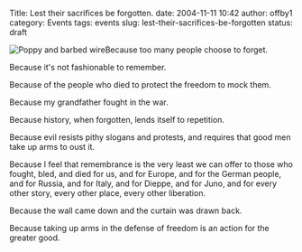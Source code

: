 Title: Lest their sacrifices be forgotten.
date: 2004-11-11 10:42
author: offby1
category: Events
tags: events
slug: lest-their-sacrifices-be-forgotten
status: draft

![Poppy and barbed wire](/images/poppy.gif)Because too many people choose to forget.

Because it\'s not fashionable to remember.

Because of the people who died to protect the freedom to mock them.

Because my grandfather fought in the war.

Because history, when forgotten, lends itself to repetition.

Because evil resists pithy slogans and protests, and requires that good men take up arms to oust it.

Because I feel that remembrance is the very least we can offer to those who fought, bled, and died for us, and for Europe, and for the German people, and for Russia, and for Italy, and for Dieppe, and for Juno, and for every other story, every other place, every other liberation.

Because the wall came down and the curtain was drawn back.

Because taking up arms in the defense of freedom is an action for the greater good.
